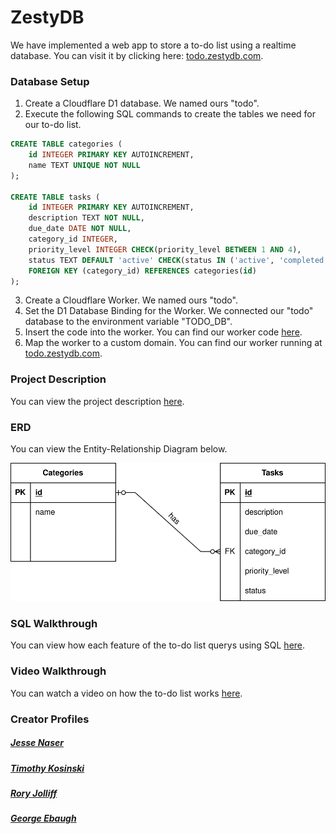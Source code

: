 # ZestyDB

We have implemented a web app to store a to-do list using a realtime database. You can visit it by clicking here: [todo.zestydb.com](https://todo.zestydb.com).

### Database Setup

1. Create a Cloudflare D1 database. We named ours "todo".
2. Execute the following SQL commands to create the tables we need for our to-do list.

```sql
CREATE TABLE categories (
    id INTEGER PRIMARY KEY AUTOINCREMENT,
    name TEXT UNIQUE NOT NULL
);

CREATE TABLE tasks (
    id INTEGER PRIMARY KEY AUTOINCREMENT,
    description TEXT NOT NULL,
    due_date DATE NOT NULL,
    category_id INTEGER,
    priority_level INTEGER CHECK(priority_level BETWEEN 1 AND 4),
    status TEXT DEFAULT 'active' CHECK(status IN ('active', 'completed')),
    FOREIGN KEY (category_id) REFERENCES categories(id)
);
```

3. Create a Cloudflare Worker. We named ours "todo".
4. Set the D1 Database Binding for the Worker. We connected our "todo" database to the environment variable "TODO_DB".
5. Insert the code into the worker. You can find our worker code [here](worker.js).
6. Map the worker to a custom domain. You can find our worker running at [todo.zestydb.com](https://todo.zestydb.com).

### Project Description

You can view the project description [here](projdesc).

### ERD

You can view the Entity-Relationship Diagram below.

![Entity-Relationship Diagram](erd.svg)

### SQL Walkthrough

You can view how each feature of the to-do list querys using SQL [here](sql).

### Video Walkthrough

You can watch a video on how the to-do list works [here](https://www.youtube.com/watch).

### Creator Profiles

##### [Jesse Naser](jesse)

##### [Timothy Kosinski](timothy)

##### [Rory Jolliff](rory)

##### [George Ebaugh](george)
